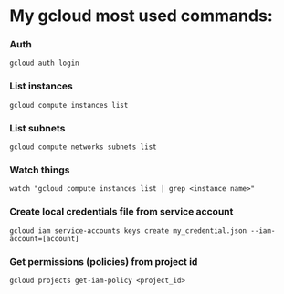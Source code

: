 
# My gcloud most used commands:

### Auth
```
gcloud auth login
```

### List instances
```
gcloud compute instances list
```

### List subnets
```
gcloud compute networks subnets list
```

### Watch things
```
watch "gcloud compute instances list | grep <instance name>"
```

### Create local credentials file from service account
```
gcloud iam service-accounts keys create my_credential.json --iam-account=[account]
```

### Get permissions (policies) from project id
```
gcloud projects get-iam-policy <project_id>
```




